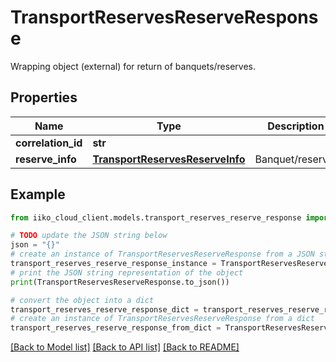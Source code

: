 # TransportReservesReserveResponse

Wrapping object (external) for return of banquets/reserves.

## Properties

Name | Type | Description | Notes
------------ | ------------- | ------------- | -------------
**correlation_id** | **str** |  | 
**reserve_info** | [**TransportReservesReserveInfo**](TransportReservesReserveInfo.md) | Banquet/reserve. | 

## Example

```python
from iiko_cloud_client.models.transport_reserves_reserve_response import TransportReservesReserveResponse

# TODO update the JSON string below
json = "{}"
# create an instance of TransportReservesReserveResponse from a JSON string
transport_reserves_reserve_response_instance = TransportReservesReserveResponse.from_json(json)
# print the JSON string representation of the object
print(TransportReservesReserveResponse.to_json())

# convert the object into a dict
transport_reserves_reserve_response_dict = transport_reserves_reserve_response_instance.to_dict()
# create an instance of TransportReservesReserveResponse from a dict
transport_reserves_reserve_response_from_dict = TransportReservesReserveResponse.from_dict(transport_reserves_reserve_response_dict)
```
[[Back to Model list]](../README.md#documentation-for-models) [[Back to API list]](../README.md#documentation-for-api-endpoints) [[Back to README]](../README.md)


